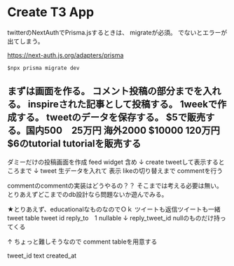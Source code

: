 # Create T3 App

twitterのNextAuthでPrisma.jsするときは、
migrateが必須。
でないとエラーが出てしまう。

https://next-auth.js.org/adapters/prisma
```
$npx prisma migrate dev
```

まずは画面を作る。
コメント投稿の部分までを入れる。
inspireされた記事として投稿する。
1weekで作成する。
tweetのデータを保存する。
$5で販売する。国内500　25万円
             海外2000 $10000 120万円
$6のtutorial 
tutorialを販売する
--------------------------------
ダミーだけの投稿画面を作成
feed widget 含め
↓
create tweetして表示するところまで
↓
tweet 生データを入れて
表示
likeの切り替えまで
commentを行う

commentのcommentの実装はどうやるの？？
そこまでは考える必要は無い。
とりあえずどこまでのdb設計なら問題ないか遊んでみる。

★とりあえず、educationalなものなのでＯｋ
ツイートも返信ツイートも一緒
tweet table 
tweet
id
reply_to　1 nullable
↓
reply_tweet_id nullのものだけ持ってくる

↑
ちょっと難しそうなので
comment tableを用意する

tweet_id
text
created_at
